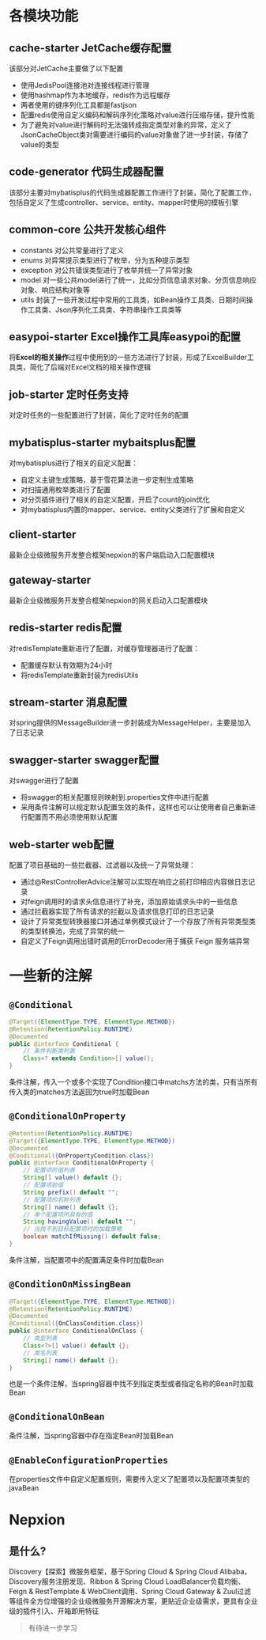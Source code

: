 # 各模块功能

## cache-starter JetCache缓存配置

该部分对JetCache主要做了以下配置

* 使用JedisPool连接池对连接线程进行管理
* 使用hashmap作为本地缓存，redis作为远程缓存
* 两者使用的键序列化工具都是fastjson
* 配置redis使用自定义编码和解码序列化策略对value进行压缩存储，提升性能
* 为了避免对value进行解码时无法强转成指定类型对象的异常，定义了JsonCacheObject类对需要进行编码的value对象做了进一步封装，存储了value的类型

## code-generator 代码生成器配置

该部分主要对mybatisplus的代码生成器配置工作进行了封装，简化了配置工作，包括自定义了生成controller、service、entity、mapper时使用的模板引擎

## common-core 公共开发核心组件

* constants
  对公共常量进行了定义
* enums
  对异常提示类型进行了枚举，分为五种提示类型
* exception
  对公共错误类型进行了枚举并统一了异常对象
* model
  对一些公共model进行了统一，比如分页信息请求对象、分页信息响应对象、响应结构对象等
* utils
  封装了一些开发过程中常用的工具类，如Bean操作工具类、日期时间操作工具类、Json序列化工具类、字符串操作工具类等

## easypoi-starter Excel操作工具库easypoi的配置

将**Excel的相关操作**过程中使用到的一些方法进行了封装，形成了ExcelBuilder工具类，简化了后端对Excel文档的相关操作逻辑

## job-starter 定时任务支持

对定时任务的一些配置进行了封装，简化了定时任务的配置

## mybatisplus-starter mybaitsplus配置

对mybatisplus进行了相关的自定义配置：

* 自定义主键生成策略，基于雪花算法进一步定制生成策略
* 对扫描通用枚举类进行了配置
* 对分页插件进行了相关的自定义配置，开启了count的join优化
* 对mybatisplus内置的mapper、service、entity父类进行了扩展和自定义

## client-starter 

最新企业级微服务开发整合框架nepxion的客户端启动入口配置模块

## gateway-starter

最新企业级微服务开发整合框架nepxion的网关启动入口配置模块

## redis-starter redis配置

对redisTemplate重新进行了配置，对缓存管理器进行了配置：

* 配置缓存默认有效期为24小时
* 将redisTemplate重新封装为redisUtils

## stream-starter 消息配置

对spring提供的MessageBuilder进一步封装成为MessageHelper，主要是加入了日志记录

## swagger-starter swagger配置

对swagger进行了配置

* 将swagger的相关配置规则映射到.properties文件中进行配置
* 采用条件注解可以规定默认配置生效的条件，这样也可以让使用者自己重新进行配置而不用必须使用默认配置

## web-starter web配置

配置了项目基础的一些拦截器、过滤器以及统一了异常处理：

* 通过@RestControllerAdvice注解可以实现在响应之前打印相应内容做日志记录
* 对feign调用时的请求头信息进行了补充，添加原始请求头中的一些信息
* 通过拦截器实现了所有请求的拦截以及请求信息打印的日志记录
* 设计了异常类型转换器接口并通过单例模式设计了一个存放了所有异常类型类的类型转换池，完成了异常的统一
* 自定义了Feign调用出错时调用的ErrorDecoder用于捕获 Feign 服务端异常
 

# 一些新的注解

## `@Conditional`

```java
@Target({ElementType.TYPE, ElementType.METHOD})
@Retention(RetentionPolicy.RUNTIME)
@Documented
public @interface Conditional {
    // 条件判断类列表
    Class<? extends Condition>[] value();
}
```

条件注解，传入一个或多个实现了Condition接口中matchs方法的类，只有当所有传入类的matches方法返回为true时加载Bean

## `@ConditionalOnProperty`

```java
@Retention(RetentionPolicy.RUNTIME)
@Target({ElementType.TYPE, ElementType.METHOD})
@Documented
@Conditional({OnPropertyCondition.class})
public @interface ConditionalOnProperty {
    // 配置项的值列表
    String[] value() default {};
    // 配置项前缀
    String prefix() default "";
    // 配置项的名称列表
    String[] name() default {};
    // 单个配置项所具有的值
    String havingValue() default "";
    // 当找不到目标配置项时的加载策略
    boolean matchIfMissing() default false;
}
```

条件注解，当配置项中的配置满足条件时加载Bean

## `@ConditionOnMissingBean`

```java
@Target({ElementType.TYPE, ElementType.METHOD})
@Retention(RetentionPolicy.RUNTIME)
@Documented
@Conditional({OnClassCondition.class})
public @interface ConditionalOnClass {
    // 类型列表
    Class<?>[] value() default {};
    // 类名列表
    String[] name() default {};
}
```

也是一个条件注解，当spring容器中找不到指定类型或者指定名称的Bean时加载Bean

## `@ConditionalOnBean`

条件注解，当spring容器中存在指定Bean时加载Bean

## `@EnableConfigurationProperties`

在properties文件中自定义配置规则，需要传入定义了配置项以及配置项类型的javaBean

# Nepxion

## 是什么?

Discovery【探索】微服务框架，基于Spring Cloud & Spring Cloud Alibaba，Discovery服务注册发现、Ribbon & Spring Cloud LoadBalancer负载均衡、Feign & RestTemplate & WebClient调用、Spring Cloud Gateway & Zuul过滤等组件全方位增强的企业级微服务开源解决方案，更贴近企业级需求，更具有企业级的插件引入、开箱即用特征

> 有待进一步学习